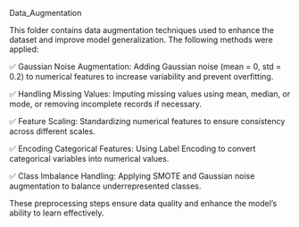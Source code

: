 Data_Augmentation 

This folder contains data augmentation techniques used to enhance the dataset and improve model generalization. The following methods were applied:

✅ Gaussian Noise Augmentation: Adding Gaussian noise (mean = 0, std = 0.2) to numerical features to increase variability and prevent overfitting.

✅ Handling Missing Values: Imputing missing values using mean, median, or mode, or removing incomplete records if necessary.

✅ Feature Scaling: Standardizing numerical features to ensure consistency across different scales.

✅ Encoding Categorical Features: Using Label Encoding to convert categorical variables into numerical values.

✅ Class Imbalance Handling: Applying SMOTE and Gaussian noise augmentation to balance underrepresented classes.

These preprocessing steps ensure data quality and enhance the model’s ability to learn effectively.
